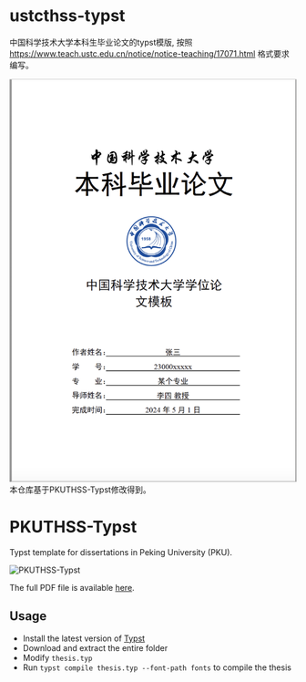 # ustcthss-typst
中国科学技术大学本科生毕业论文的typst模版, 
按照 https://www.teach.ustc.edu.cn/notice/notice-teaching/17071.html 格式要求编写。

![ustcthss-typst](./images/cover_ustc.png)
本仓库基于PKUTHSS-Typst修改得到。




# PKUTHSS-Typst

Typst template for dissertations in Peking University (PKU).

![PKUTHSS-Typst](./images/cover.png)

The full PDF file is available [here](./build/thesis.pdf).

## Usage

- Install the latest version of [Typst](https://github.com/typst/typst)
- Download and extract the entire folder
- Modify `thesis.typ`
- Run `typst compile thesis.typ --font-path fonts` to compile the thesis
